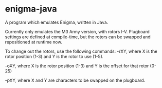 # enigma-java
A program which emulates Enigma, written in Java.

Currently only emulates the M3 Army version, with rotors I-V. Plugboard settings are defined at compile-time, but the rotors can be swapped and repositioned at runtime now.

To change out the rotors, use the following commands:
-rXY, where X is the rotor position (1-3) and Y is the rotor to use (1-5).

-oXY, where X is the rotor position (1-3) and Y is the offset for that rotor (0-25)

-pXY, where X and Y are characters to be swapped on the plugboard.

